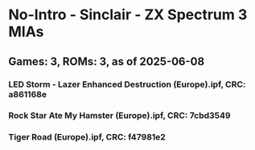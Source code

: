 # No-Intro - Sinclair - ZX Spectrum 3 MIAs
## Games: 3, ROMs: 3, as of 2025-06-08

### LED Storm - Lazer Enhanced Destruction (Europe).ipf, CRC: a861168e
### Rock Star Ate My Hamster (Europe).ipf, CRC: 7cbd3549
### Tiger Road (Europe).ipf, CRC: f47981e2
